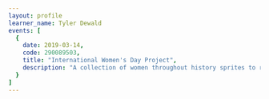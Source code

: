```yaml
---
layout: profile
learner_name: Tyler Dewald
events: [
  {
    date: 2019-03-14,
    code: 290089503,
    title: "International Women's Day Project",
    description: "A collection of women throughout history sprites to remix into your own story"
  }
]
---
```

